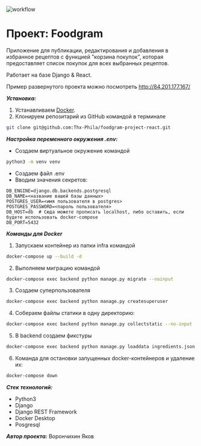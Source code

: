 ![workflow](https://github.com/garmagelm/foodgram-project-react/actions/workflows/foodgram_project.yml/badge.svg)
# Проект: Foodgram
Приложение для публикации, редактирования и добавления в избранное рецептов с функцией "корзина покупок", которая предоставляет список покупок для всех выбранных рецептов.

Работает на базе Django & React.

Пример развернутого проекта можно посмотреть http://84.201.177.167/

***Установка:***
1. Устанавливаем [Docker](https://docs.docker.com/engine/install/).
2. Клонируем репозитарий из GitHub командой в терминале 
```bash
git clone git@github.com:Thx-Phila/foodgram-project-react.git
```

***Настройка переменного окружения .env:***

* Создаем виртуальное окружение командой 
```bash
python3 -m venv venv
```
* Создаем файл .env
* Вводим значения секретов: 
```
DB_ENGINE=django.db.backends.postgresql
DB_NAME=<название вашей базы данных>
POSTGRES_USER=<имя пользователя в postgres>
POSTGRES_PASSWORD=<пароль пользователя>
DB_HOST=db  # Сюда можете прописать localhost, либо оставить, если будете использовать docker-compose
DB_PORT=5432
```

***Команды для Docker***
1. Запускаем контейнер из папки infra командой
```bash
docker-compose up --build -d
```
2. Выполняем миграцию командой 
```bash
docker-compose exec backend python manage.py migrate --noinput
```
3. Создаем суперпользователя 
```bash
docker-compose exec backend python manage.py createsuperuser
```
4. Собераем файлы статики в одну директорию: 
```bash
docker-compose exec backend python manage.py collectstatic --no-input
```
5. В backend создаем фикстуры 
```bash
docker-compose exec backend python manage.py loaddata ingredients.json
```
6. Команда для остановки запущенных docker-контейнеров и удаление их:
```bash
docker-compose down
```

***Стек технологий:***

* Python3
* Django
* Django REST Framework
* Docker Desktop
* Posgresql

***Автор проекта:***
Ворончихин Яков